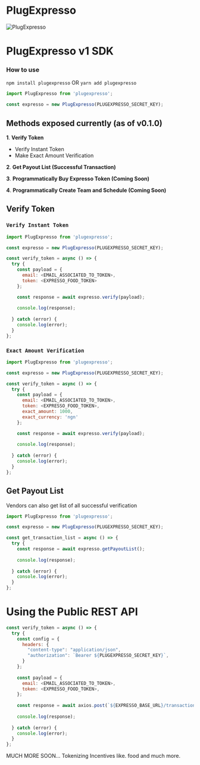 # PlugExpresso

<p>
<img title="PlugExpresso" src="https://i.postimg.cc/Pqc8FTdP/email-Logo-1.png" />
</p>

# PlugExpresso v1 SDK

### How to use

`npm install plugexpresso` OR `yarn add plugexpresso`

```javascript
import PlugExpresso from 'plugexpresso';

const expresso = new PlugExpresso(PLUGEXPRESSO_SECRET_KEY);
```

## Methods exposed currently (as of v0.1.0)

**1**. **Verify Token**
- Verify Instant Token
- Make Exact Amount Verification

**2**. **Get Payout List (Successful Transaction)**

**3**. **Programmatically Buy Expresso Token (Coming Soon)**

**4**. **Programmatically Create Team and Schedule (Coming Soon)**

## Verify Token

### `Verify Instant Token`

```javascript
import PlugExpresso from 'plugexpresso';

const expresso = new PlugExpresso(PLUGEXPRESSO_SECRET_KEY);

const verify_token = async () => {
  try {
    const payload = {
      email: <EMAIL_ASSOCIATED_TO_TOKEN>,
      token: <EXPRESSO_FOOD_TOKEN>
    };

    const response = await expresso.verify(payload);
    
    console.log(response);
    
  } catch (error) {
    console.log(error);
  }
};
```
### `Exact Amount Verification`

```javascript
import PlugExpresso from 'plugexpresso';

const expresso = new PlugExpresso(PLUGEXPRESSO_SECRET_KEY);

const verify_token = async () => {
  try {
    const payload = {
      email: <EMAIL_ASSOCIATED_TO_TOKEN>,
      token: <EXPRESSO_FOOD_TOKEN>,
      exact_amount: 1000,
      exact_currency: 'ngn'
    };

    const response = await expresso.verify(payload);
    
    console.log(response);
    
  } catch (error) {
    console.log(error);
  }
};
```

## Get Payout List

Vendors can also get list of all successful verification

```javascript
import PlugExpresso from 'plugexpresso';

const expresso = new PlugExpresso(PLUGEXPRESSO_SECRET_KEY);

const get_transaction_list = async () => {
  try {
    const response = await expresso.getPayoutList();
    
    console.log(response);
    
  } catch (error) {
    console.log(error);
  }
};
```

# Using the Public REST API

```javascript
const verify_token = async () => {
  try {
    const config = {
      headers: {
        "content-type": "application/json",
        "authorization": `Bearer ${PLUGEXPRESSO_SECRET_KEY}`,
      }
    };
    
    const payload = {
      email: <EMAIL_ASSOCIATED_TO_TOKEN>,
      token: <EXPRESSO_FOOD_TOKEN>,
    };
    
    const response = await axios.post(`${EXPRESSO_BASE_URL}/transaction/verify`, payload, config);
    
    console.log(response);
    
  } catch (error) {
    console.log(error);
  }
};
```

MUCH MORE SOON...
Tokenizing Incentives like. food and much more.


